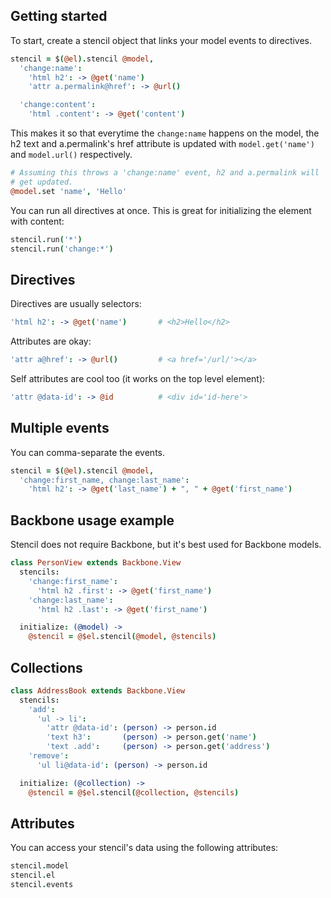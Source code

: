 ## Getting started

To start, create a stencil object that links your model events to
directives.

``` coffee
stencil = $(@el).stencil @model,
  'change:name':
    'html h2': -> @get('name')
    'attr a.permalink@href': -> @url()

  'change:content':
    'html .content': -> @get('content')
```

This makes it so that everytime the `change:name` happens on the model, the h2
text and a.permalink's href attribute is updated with `model.get('name')` and
`model.url()` respectively.

``` coffee
# Assuming this throws a 'change:name' event, h2 and a.permalink will
# get updated.
@model.set 'name', 'Hello'
```

You can run all directives at once. This is great for initializing the element
with content:

``` coffee
stencil.run('*')
stencil.run('change:*')
```

## Directives

Directives are usually selectors:

``` coffee
'html h2': -> @get('name')       # <h2>Hello</h2>
```

Attributes are okay:

``` coffee
'attr a@href': -> @url()         # <a href='/url/'></a>
```

Self attributes are cool too (it works on the top level element):

``` coffee
'attr @data-id': -> @id          # <div id='id-here'>
```

## Multiple events

You can comma-separate the events.

``` coffee
stencil = $(@el).stencil @model,
  'change:first_name, change:last_name':
    'html h2': -> @get('last_name') + ", " + @get('first_name')
```

## Backbone usage example

Stencil does not require Backbone, but it's best used for Backbone models.

``` coffee
class PersonView extends Backbone.View
  stencils:
    'change:first_name':
      'html h2 .first': -> @get('first_name')
    'change:last_name':
      'html h2 .last': -> @get('first_name')

  initialize: (@model) ->
    @stencil = @$el.stencil(@model, @stencils)
```

## Collections

``` coffee
class AddressBook extends Backbone.View
  stencils:
    'add':
      'ul -> li':
        'attr @data-id': (person) -> person.id
        'text h3':       (person) -> person.get('name')
        'text .add':     (person) -> person.get('address')
    'remove':
      'ul li@data-id': (person) -> person.id

  initialize: (@collection) ->
    @stencil = @$el.stencil(@collection, @stencils)
```

## Attributes

You can access your stencil's data using the following attributes:

``` coffee
stencil.model
stencil.el
stencil.events
```
